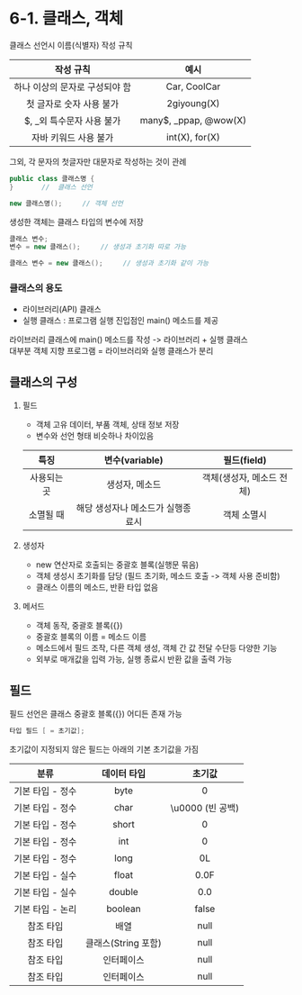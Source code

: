 # 6-1. 클래스, 객체

클래스 선언시 이름(식별자) 작성 규칙

작성 규칙|예시
:---:|:---:
하나 이상의 문자로 구성되야 함|Car, CoolCar
첫 글자로 숫자 사용 불가|2giyoung(X)
$, \_외 특수문자 사용 불가|many$, _ppap, @wow(X)
자바 키워드 사용 불가|int(X), for(X)

그외, 각 문자의 첫글자만 대문자로 작성하는 것이 관례
```java
public class 클래스명 {
}       //  클래스 선언

new 클래스명();     // 객체 선언
```
생성한 객체는 클래스 타입의 변수에 저장
```java
클래스 변수;
변수 = new 클래스();     // 생성과 초기화 따로 가능

클래스 변수 = new 클래스();     // 생성과 초기화 같이 가능
```

### 클래스의 용도

- 라이브러리(API) 클래스
- 실행 클래스 : 프로그램 실행 진입점인 main() 메소드를 제공 

라이브러리 클래스에 main() 메소드를 작성 -> 라이브러리 + 실행 클래스  
대부분 객체 지향 프로그램 = 라이브러리와 실행 클래스가 분리

## 클래스의 구성

1. 필드
    
    - 객체 고유 데이터, 부품 객체, 상태 정보 저장
    - 변수와 선언 형태 비슷하나 차이있음
    
    특징|변수(variable)|필드(field)
    :---:|:---:|:---:
    사용되는 곳|생성자, 메소드|객체(생성자, 메소드 전체)
    소멸될 때|해당 생성자나 메소드가 실행종료시|객체 소멸시
    
2. 생성자

    - new 연산자로 호출되는 중괄호 블록(실행문 묶음)
    - 객체 생성시 초기화를 담당 (필드 초기화, 메소드 호출 -> 객체 사용 준비함)
    - 클래스 이름의 메소드, 반환 타입 없음
3. 메서드

    - 객체 동작, 중괄호 블록({})
    - 중괄호 블록의 이름 = 메소드 이름
    - 메소드에서 필드 조작, 다른 객체 생성, 객체 간 값 전달 수단등 다양한 기능
    - 외부로 매개값을 입력 가능, 실행 종료시 반환 값을 출력 가능
    
## 필드

필드 선언은 클래스 중괄호 블록({}) 어디든 존재 가능  
```java
타입 필드 [ = 초기값];
```
초기값이 지정되지 않은 필드는 아래의 기본 초기값을 가짐

분류|데이터 타입|초기값
:---:|:---:|:---:
기본 타입 - 정수|byte|0
기본 타입 - 정수|char|\u0000 (빈 공백)
기본 타입 - 정수|short|0
기본 타입 - 정수|int|0
기본 타입 - 정수|long|0L
기본 타입 - 실수|float|0.0F
기본 타입 - 실수|double|0.0
기본 타입 - 논리|boolean|false
참조 타입|배열|null
참조 타입|클래스(String 포함)|null
참조 타입|인터페이스|null
참조 타입|인터페이스|null


